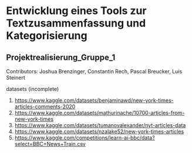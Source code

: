 # Entwicklung eines Tools zur Textzusammenfassung und Kategorisierung
## Projektrealisierung_Gruppe_1

Contributors: Joshua Brenzinger, Constantin Rech, Pascal Breucker, Luis Steinert

datasets (incomplete)
1. https://www.kaggle.com/datasets/benjaminawd/new-york-times-articles-comments-2020
2. https://www.kaggle.com/datasets/mathurinache/10700-articles-from-new-york-times
3. https://www.kaggle.com/datasets/tumanovalexander/nyt-articles-data
4. https://www.kaggle.com/datasets/nzalake52/new-york-times-articles
5. https://www.kaggle.com/competitions/learn-ai-bbc/data?select=BBC+News+Train.csv
